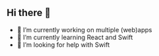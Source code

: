 ## Hi there 👋


- 🔭 I’m currently working on multiple (web)apps
- 🌱 I’m currently learning React and Swift
- 🤔 I’m looking for help with Swift


